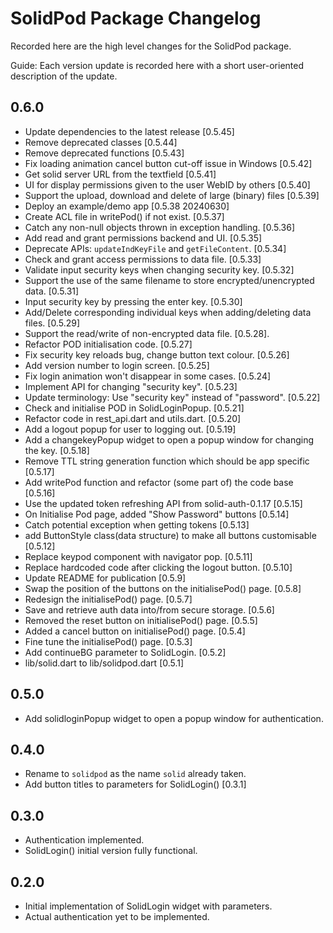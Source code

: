 # SolidPod Package Changelog

Recorded here are the high level changes for the SolidPod package.

Guide: Each version update is recorded here with a short user-oriented
description of the update.

## 0.6.0

+ Update dependencies to the latest release [0.5.45]
+ Remove deprecated classes [0.5.44]
+ Remove deprecated functions [0.5.43]
+ Fix loading animation cancel button cut-off issue in Windows [0.5.42]
+ Get solid server URL from the textfield [0.5.41]
+ UI for display permissions given to the user WebID by others [0.5.40]
+ Support the upload, download and delete of large (binary) files [0.5.39]
+ Deploy an example/demo app [0.5.38 20240630]
+ Create ACL file in writePod() if not exist. [0.5.37]
+ Catch any non-null objects thrown in exception handling. [0.5.36] 
+ Add read and grant permissions backend and UI. [0.5.35]
+ Deprecate APIs: `updateIndKeyFile` and `getFileContent`. [0.5.34]
+ Check and grant access permissions to data file. [0.5.33]
+ Validate input security keys when changing security key. [0.5.32]
+ Support the use of the same filename to store encrypted/unencrypted data. [0.5.31]
+ Input security key by pressing the enter key. [0.5.30]
+ Add/Delete corresponding individual keys when adding/deleting data files. [0.5.29]
+ Support the read/write of non-encrypted data file. [0.5.28].
+ Refactor POD initialisation code. [0.5.27]
+ Fix security key reloads bug, change button text colour. [0.5.26] 
+ Add version number to login screen. [0.5.25]
+ Fix login animation won't disappear in some cases. [0.5.24]
+ Implement API for changing "security key". [0.5.23]
+ Update terminology: Use "security key" instead of "password". [0.5.22]
+ Check and initialise POD in SolidLoginPopup. [0.5.21]
+ Refactor code in rest_api.dart and utils.dart. [0.5.20]
+ Add a logout popup for user to logging out. [0.5.19]
+ Add a changekeyPopup widget to open a popup window for changing the key. [0.5.18]
+ Remove TTL string generation function which should be app specific [0.5.17]
+ Add writePod function and refactor (some part of) the code base [0.5.16]
+ Use the updated token refreshing API from solid-auth-0.1.17 [0.5.15]
+ On Initialise Pod page, added "Show Password" buttons [0.5.14]
+ Catch potential exception when getting tokens [0.5.13]
+ add ButtonStyle class(data structure) to make all buttons customisable [0.5.12]
+ Replace  keypod component with navigator pop. [0.5.11]
+ Replace hardcoded code after clicking the logout button. [0.5.10]
+ Update README for publication [0.5.9]
+ Swap the position of the buttons on the initialisePod() page. [0.5.8]
+ Redesign the initialisePod() page. [0.5.7]
+ Save and retrieve auth data into/from secure storage. [0.5.6]
+ Removed the reset button on initialisePod() page. [0.5.5]
+ Added a cancel button on initialisePod() page. [0.5.4]
+ Fine tune the initialisePod() page. [0.5.3]
+ Add continueBG parameter to SolidLogin. [0.5.2]
+ lib/solid.dart to lib/solidpod.dart [0.5.1]

## 0.5.0

+ Add solidloginPopup widget to open a popup window for
  authentication.

## 0.4.0
  
+ Rename to `solidpod` as the name `solid` already taken.
+ Add button titles to parameters for SolidLogin() [0.3.1]

## 0.3.0

+ Authentication implemented.
+ SolidLogin() initial version fully functional.

## 0.2.0

+ Initial implementation of SolidLogin widget with parameters.
+ Actual authentication yet to be implemented.
